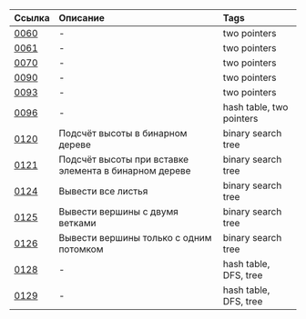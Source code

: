 | Ссылка | Описание | Tags |
| :------- | :------ | :------- |
| [0060](https://github.com/et0/CodeRun/blob/master/easy/0060/solution.go) | - | two pointers|
| [0061](https://github.com/et0/CodeRun/blob/master/easy/0061/solution.go) | - | two pointers|
| [0070](https://github.com/et0/CodeRun/blob/master/easy/0070/solution.go) | - | two pointers|
| [0090](https://github.com/et0/CodeRun/blob/master/middle/0090/solution.go) | - | two pointers|
| [0093](https://github.com/et0/CodeRun/blob/master/easy/0093/solution.go) | - | two pointers|
| [0096](https://github.com/et0/CodeRun/blob/master/easy/0096/solution.go) | - | hash table, two pointers|
| [0120](https://github.com/et0/CodeRun/blob/master/easy/0120/solution.go) | Подсчёт высоты в бинарном дереве | binary search tree |
| [0121](https://github.com/et0/CodeRun/blob/master/easy/0121/solution.go) | Подсчёт высоты при вставке элемента в бинарном дереве | binary search tree |
| [0124](https://github.com/et0/CodeRun/blob/master/easy/0124/solution.go) | Вывести все листья | binary search tree |
| [0125](https://github.com/et0/CodeRun/blob/master/easy/0125/solution.go) | Вывести вершины с двумя ветками | binary search tree |
| [0126](https://github.com/et0/CodeRun/blob/master/easy/0126/solution.go) | Вывести вершины только с одним потомком | binary search tree |
| [0128](https://github.com/et0/CodeRun/blob/master/middle/0128/solution.go) | - | hash table, DFS, tree |
| [0129](https://github.com/et0/CodeRun/blob/master/easy/0129/solution.go) | - | hash table, DFS, tree |